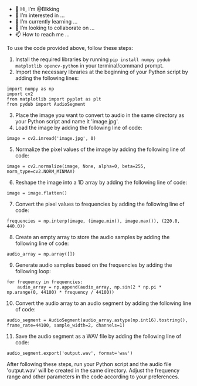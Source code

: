- 👋 Hi, I’m @Blkking
- 👀 I’m interested in ...
- 🌱 I’m currently learning ...
- 💞️ I’m looking to collaborate on ...
- 📫 How to reach me ...

<!---
Blkking/Blkking is a ✨ special ✨ repository because its `README.md` (this file) appears on your GitHub profile.
You can click the Preview link to take a look at your changes.
--->
To use the code provided above, follow these steps:

1. Install the required libraries by running ```pip install numpy pydub matplotlib opencv-python``` in your terminal/command prompt.
2. Import the necessary libraries at the beginning of your Python script by adding the following lines:

```
import numpy as np
import cv2
from matplotlib import pyplot as plt
from pydub import AudioSegment
```
3. Place the image you want to convert to audio in the same directory as your Python script and name it 'image.jpg'.
4. Load the image by adding the following line of code:

```
image = cv2.imread('image.jpg', 0)
```
5. Normalize the pixel values of the image by adding the following line of code:

```
image = cv2.normalize(image, None, alpha=0, beta=255, norm_type=cv2.NORM_MINMAX)
```
6. Reshape the image into a 1D array by adding the following line of code:

```
image = image.flatten()
```
7. Convert the pixel values to frequencies by adding the following line of code:

```
frequencies = np.interp(image, (image.min(), image.max()), (220.0, 440.0))
```
8. Create an empty array to store the audio samples by adding the following line of code:

```
audio_array = np.array([])
```
9. Generate audio samples based on the frequencies by adding the following loop:

```
for frequency in frequencies:
    audio_array = np.append(audio_array, np.sin(2 * np.pi * np.arange(0, 44100) * frequency / 44100))
```
10. Convert the audio array to an audio segment by adding the following line of code:

```
audio_segment = AudioSegment(audio_array.astype(np.int16).tostring(), frame_rate=44100, sample_width=2, channels=1)
```
11. Save the audio segment as a WAV file by adding the following line of code:

```
audio_segment.export('output.wav', format='wav')
```

After following these steps, run your Python script and the audio file 'output.wav' will be created in the same directory. Adjust the frequency range and other parameters in the code according to your preferences.
